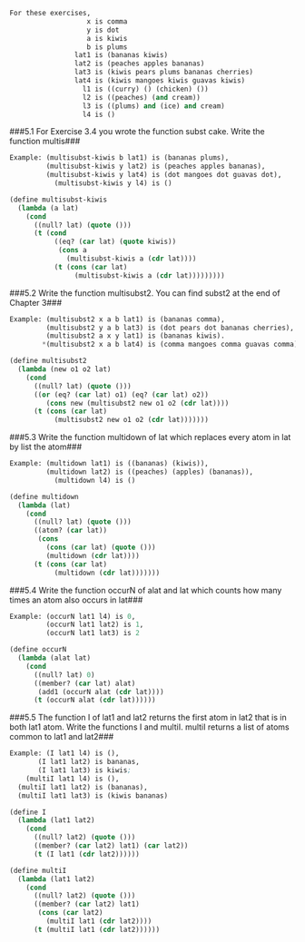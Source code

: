 ```lisp
For these exercises,
                   x is comma
                   y is dot
                   a is kiwis
                   b is plums
                lat1 is (bananas kiwis)
                lat2 is (peaches apples bananas)
                lat3 is (kiwis pears plums bananas cherries)
                lat4 is (kiwis mangoes kiwis guavas kiwis)
                  l1 is ((curry) () (chicken) ())
                  l2 is ((peaches) (and cream))
                  l3 is ((plums) and (ice) and cream)
                  l4 is ()
```

###5.1 For Exercise 3.4 you wrote the function subst cake. Write the function multis###
```lisp
Example: (multisubst-kiwis b lat1) is (bananas plums),
         (multisubst-kiwis y lat2) is (peaches apples bananas),
         (multisubst-kiwis y lat4) is (dot mangoes dot guavas dot),
           (multisubst-kiwis y l4) is ()
```
```lisp
(define multisubst-kiwis
  (lambda (a lat)
    (cond
      ((null? lat) (quote ()))
      (t (cond
           ((eq? (car lat) (quote kiwis))
            (cons a
              (multisubst-kiwis a (cdr lat))))
           (t (cons (car lat)
                (multisubst-kiwis a (cdr lat)))))))))
```

###5.2 Write the function multisubst2. You can find subst2 at the end of Chapter 3###
```lisp
Example: (multisubst2 x a b lat1) is (bananas comma),
         (multisubst2 y a b lat3) is (dot pears dot bananas cherries),
         (multisubst2 a x y lat1) is (bananas kiwis).
        *(multisubst2 x a b lat4) is (comma mangoes comma guavas comma)
```
```lisp
(define multisubst2
  (lambda (new o1 o2 lat)
    (cond
      ((null? lat) (quote ()))
      ((or (eq? (car lat) o1) (eq? (car lat) o2))
         (cons new (multisubst2 new o1 o2 (cdr lat))))
      (t (cons (car lat)
           (multisubst2 new o1 o2 (cdr lat)))))))
```

###5.3 Write the function multidown of lat which replaces every atom in lat by list the atom###
```lisp
Example: (multidown lat1) is ((bananas) (kiwis)),
         (multidown lat2) is ((peaches) (apples) (bananas)),
           (multidown l4) is ()
```
```lisp
(define multidown
  (lambda (lat)
    (cond
      ((null? lat) (quote ()))
      ((atom? (car lat))
       (cons
         (cons (car lat) (quote ()))
         (multidown (cdr lat))))
      (t (cons (car lat)
           (multidown (cdr lat)))))))
```

###5.4 Write the function occurN of alat and lat which counts how many times an atom also occurs in lat###
```lisp
Example: (occurN lat1 l4) is 0,
         (occurN lat1 lat2) is 1,
         (occurN lat1 lat3) is 2
```
```lisp
(define occurN
  (lambda (alat lat)
    (cond
      ((null? lat) 0)
      ((member? (car lat) alat)
       (add1 (occurN alat (cdr lat))))
      (t (occurN alat (cdr lat))))))
```

###5.5 The function I of lat1 and lat2 returns the first atom in lat2 that is in both lat1 atom. Write the functions I and multiI. multiI returns a list of atoms common to lat1 and lat2###
```lisp
Example: (I lat1 l4) is (),
       (I lat1 lat2) is bananas,
       (I lat1 lat3) is kiwis;
    (multiI lat1 l4) is (),
  (multiI lat1 lat2) is (bananas),
  (multiI lat1 lat3) is (kiwis bananas)
```
```lisp
(define I
  (lambda (lat1 lat2)
    (cond
      ((null? lat2) (quote ()))
      ((member? (car lat2) lat1) (car lat2))
      (t (I lat1 (cdr lat2))))))

(define multiI
  (lambda (lat1 lat2)
    (cond
      ((null? lat2) (quote ()))
      ((member? (car lat2) lat1)
       (cons (car lat2)
         (multiI lat1 (cdr lat2))))
      (t (multiI lat1 (cdr lat2))))))
```
